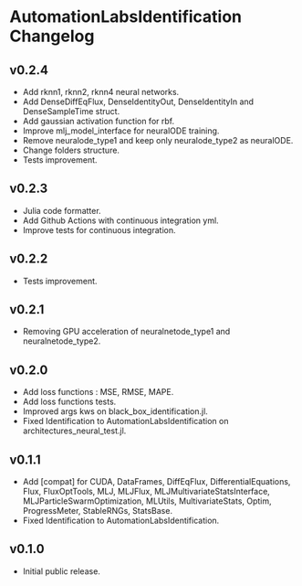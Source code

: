 # AutomationLabsIdentification Changelog

## v0.2.4

* Add rknn1, rknn2, rknn4 neural networks.
* Add DenseDiffEqFlux, DenseIdentityOut, DenseIdentityIn and DenseSampleTime struct.
* Add gaussian activation function for rbf.
* Improve mlj_model_interface for neuralODE training.
* Remove neuralode_type1 and keep only neuralode_type2 as neuralODE.
* Change folders structure.
* Tests improvement.

## v0.2.3

* Julia code formatter.
* Add Github Actions with continuous integration yml.
* Improve tests for continuous integration.

## v0.2.2

* Tests improvement.

## v0.2.1

* Removing GPU acceleration of neuralnetode_type1 and neuralnetode_type2.

## v0.2.0 

* Add loss functions : MSE, RMSE, MAPE.
* Add loss functions tests.
* Improved args kws on black_box_identification.jl.
* Fixed Identification to AutomationLabsIdentification on architectures_neural_test.jl.

## v0.1.1

* Add [compat] for CUDA, DataFrames, DiffEqFlux, DifferentialEquations, Flux, FluxOptTools, MLJ, MLJFlux, MLJMultivariateStatsInterface, MLJParticleSwarmOptimization, MLUtils, MultivariateStats, Optim, ProgressMeter, StableRNGs, StatsBase.
* Fixed Identification to AutomationLabsIdentification.

## v0.1.0

* Initial public release.
